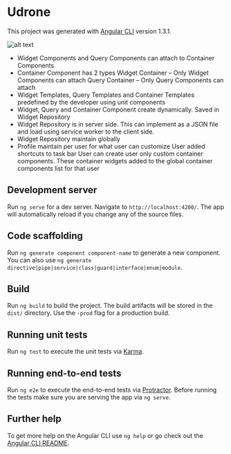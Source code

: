 
# Udrone

This project was generated with [Angular CLI](https://github.com/angular/angular-cli) version 1.3.1.

![alt text](https://github.com/ustocktrade/ust-ui/blob/master/imgs/diagram.png)

-	Widget Components and Query Components can attach to Container Components
-	Container Component has 2 types 
	Widget Container – Only Widget Components can attach
	Query Container – Only Query Components can attach
-	Widget Templates, Query Templates and Container Templates predefined by the developer using unit components
-	Widget, Query and Container Component create dynamically. Saved in Widget Repository
-	Widget Repository is in server side. This can implement as a JSON file and load using service worker to the client side. 
-	 Widget Repository maintain globally
-	Profile maintain per user for what user can customize
	User added shortcuts to task bar
	User can create user only custom container components. These container widgets added to the global container components list for that user


## Development server

Run `ng serve` for a dev server. Navigate to `http://localhost:4200/`. The app will automatically reload if you change any of the source files.

## Code scaffolding

Run `ng generate component component-name` to generate a new component. You can also use `ng generate directive|pipe|service|class|guard|interface|enum|module`.

## Build

Run `ng build` to build the project. The build artifacts will be stored in the `dist/` directory. Use the `-prod` flag for a production build.

## Running unit tests

Run `ng test` to execute the unit tests via [Karma](https://karma-runner.github.io).

## Running end-to-end tests

Run `ng e2e` to execute the end-to-end tests via [Protractor](http://www.protractortest.org/).
Before running the tests make sure you are serving the app via `ng serve`.

## Further help

To get more help on the Angular CLI use `ng help` or go check out the [Angular CLI README](https://github.com/angular/angular-cli/blob/master/README.md).
